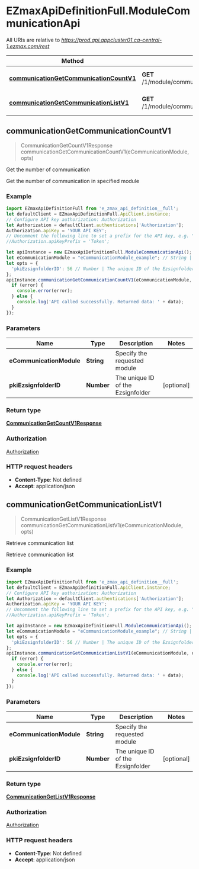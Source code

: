 # EZmaxApiDefinitionFull.ModuleCommunicationApi

All URIs are relative to *https://prod.api.appcluster01.ca-central-1.ezmax.com/rest*

Method | HTTP request | Description
------------- | ------------- | -------------
[**communicationGetCommunicationCountV1**](ModuleCommunicationApi.md#communicationGetCommunicationCountV1) | **GET** /1/module/communication/getCommunicationCount | Get the number of communication
[**communicationGetCommunicationListV1**](ModuleCommunicationApi.md#communicationGetCommunicationListV1) | **GET** /1/module/communication/getCommunicationList | Retrieve communication list



## communicationGetCommunicationCountV1

> CommunicationGetCountV1Response communicationGetCommunicationCountV1(eCommunicationModule, opts)

Get the number of communication

Get the number of communication in specified module

### Example

```javascript
import EZmaxApiDefinitionFull from 'e_zmax_api_definition__full';
let defaultClient = EZmaxApiDefinitionFull.ApiClient.instance;
// Configure API key authorization: Authorization
let Authorization = defaultClient.authentications['Authorization'];
Authorization.apiKey = 'YOUR API KEY';
// Uncomment the following line to set a prefix for the API key, e.g. "Token" (defaults to null)
//Authorization.apiKeyPrefix = 'Token';

let apiInstance = new EZmaxApiDefinitionFull.ModuleCommunicationApi();
let eCommunicationModule = "eCommunicationModule_example"; // String | Specify the requested module
let opts = {
  'pkiEzsignfolderID': 56 // Number | The unique ID of the Ezsignfolder
};
apiInstance.communicationGetCommunicationCountV1(eCommunicationModule, opts, (error, data, response) => {
  if (error) {
    console.error(error);
  } else {
    console.log('API called successfully. Returned data: ' + data);
  }
});
```

### Parameters


Name | Type | Description  | Notes
------------- | ------------- | ------------- | -------------
 **eCommunicationModule** | **String**| Specify the requested module | 
 **pkiEzsignfolderID** | **Number**| The unique ID of the Ezsignfolder | [optional] 

### Return type

[**CommunicationGetCountV1Response**](CommunicationGetCountV1Response.md)

### Authorization

[Authorization](../README.md#Authorization)

### HTTP request headers

- **Content-Type**: Not defined
- **Accept**: application/json


## communicationGetCommunicationListV1

> CommunicationGetListV1Response communicationGetCommunicationListV1(eCommunicationModule, opts)

Retrieve communication list

Retrieve communication list

### Example

```javascript
import EZmaxApiDefinitionFull from 'e_zmax_api_definition__full';
let defaultClient = EZmaxApiDefinitionFull.ApiClient.instance;
// Configure API key authorization: Authorization
let Authorization = defaultClient.authentications['Authorization'];
Authorization.apiKey = 'YOUR API KEY';
// Uncomment the following line to set a prefix for the API key, e.g. "Token" (defaults to null)
//Authorization.apiKeyPrefix = 'Token';

let apiInstance = new EZmaxApiDefinitionFull.ModuleCommunicationApi();
let eCommunicationModule = "eCommunicationModule_example"; // String | Specify the requested module
let opts = {
  'pkiEzsignfolderID': 56 // Number | The unique ID of the Ezsignfolder
};
apiInstance.communicationGetCommunicationListV1(eCommunicationModule, opts, (error, data, response) => {
  if (error) {
    console.error(error);
  } else {
    console.log('API called successfully. Returned data: ' + data);
  }
});
```

### Parameters


Name | Type | Description  | Notes
------------- | ------------- | ------------- | -------------
 **eCommunicationModule** | **String**| Specify the requested module | 
 **pkiEzsignfolderID** | **Number**| The unique ID of the Ezsignfolder | [optional] 

### Return type

[**CommunicationGetListV1Response**](CommunicationGetListV1Response.md)

### Authorization

[Authorization](../README.md#Authorization)

### HTTP request headers

- **Content-Type**: Not defined
- **Accept**: application/json

